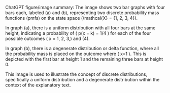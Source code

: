 ChatGPT figure/image summary: The image shows two bar graphs with four bars each, labeled (a) and (b), representing two discrete probability mass functions (pmfs) on the state space \(\mathcal{X} = \{1, 2, 3, 4\}\).

In graph (a), there is a uniform distribution with all four bars at the same height, indicating a probability of \( p(x = k) = 1/4 \) for each of the four possible outcomes \( x = 1, 2, 3,\) and \(4\).

In graph (b), there is a degenerate distribution or delta function, where all the probability mass is placed on the outcome where \( x=1 \). This is depicted with the first bar at height 1 and the remaining three bars at height 0.

This image is used to illustrate the concept of discrete distributions, specifically a uniform distribution and a degenerate distribution within the context of the explanatory text.